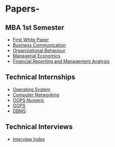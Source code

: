 # Papers- <br/>

## MBA 1st Semester
- [First White Paper](https://github.com/ankita1618/Papers-/blob/main/White%20Paper%20-%20For%20Old%20Times'%20Sake.pdf)
- [Business Communication](https://drive.google.com/drive/folders/1EgrLv4Rf3zTphJc0BbsAYB9-OSCVObdj?usp=sharing)
- [Organizational Behaviour](https://github.com/ankita1618/Papers-/tree/main/Organizational%20Behaviour)
- [Managerial Economics](https://github.com/ankita1618/Papers-/tree/main/Managerial%20Economics)
- [Financial Reporting and Management Analysis](https://github.com/ankita1618/Papers-/tree/main/FRMA)
<!--Internet Technology and Business(ITB) and Business Statistics(BS) -->
<!--Business and Legal Environment-->


## Technical Internships
- [Operating System](https://github.com/ankita1618/Papers-/tree/main/OS)
- [Computer Networking](https://github.com/ankita1618/Papers-/tree/main/Computer%20Networking) <!-- Google IT support course -->
- [OOPS Numeric](https://github.com/ankita1618/Papers-/blob/main/OOPS/Part%20C%2B%2B%201234.pdf) <!-- numeric@27 -->
- [OOPS](https://github.com/ankita1618/Papers-/blob/main/OOPS/OOPS_C%2B%2B_%20Prabhakar%20Sir.pdf)
- [DBMS](https://github.com/ankita1618/Papers-/tree/main/DBMS)

## Technical Interviews

- [Interview Index](https://docs.google.com/document/d/1m-cGAZfyUAFyrELlkDqnawGL6_H6MRhCTo7JTk5yfG8/edit)
